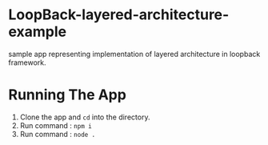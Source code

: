 # LoopBack-layered-architecture-example
sample app representing implementation of layered architecture in loopback framework.

# Running The App
1. Clone the app and `cd` into the directory.
2. Run command : `npm i`
3. Run command : `node .`
